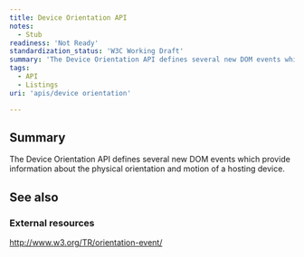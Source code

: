 ```yaml
---
title: Device Orientation API
notes:
  - Stub
readiness: 'Not Ready'
standardization_status: 'W3C Working Draft'
summary: 'The Device Orientation API defines several new DOM events which provide information about the physical orientation and motion of a hosting device.'
tags:
  - API
  - Listings
uri: 'apis/device orientation'

---
```

## <span>Summary</span>

The Device Orientation API defines several new DOM events which provide information about the physical orientation and motion of a hosting device.

## <span>See also</span>

### <span>External resources</span>

<http://www.w3.org/TR/orientation-event/>